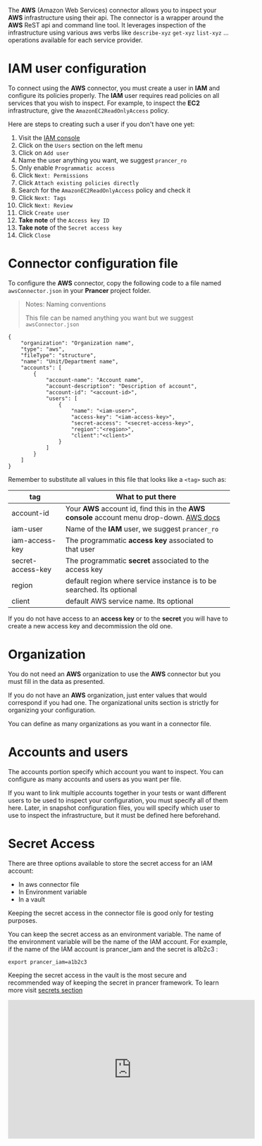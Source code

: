 The **AWS** (Amazon Web Services) connector allows you to inspect your **AWS** infrastructure using their api. The connector is a wrapper around the **AWS** ReST api and command line tool. It leverages inspection of the infrastructure using various aws verbs like `describe-xyz` `get-xyz` `list-xyz` ... operations available for each service provider.

# IAM user configuration

To connect using the **AWS** connector, you must create a user in **IAM** and configure its policies properly. The **IAM** user requires read policies on all services that you wish to inspect. For example, to inspect the **EC2** infrastructure, give the `AmazonEC2ReadOnlyAccess` policy.

Here are steps to creating such a user if you don't have one yet:

1. Visit the [IAM console](https://console.aws.amazon.com/iam/home)
2. Click on the `Users` section on the left menu
3. Click on `Add user`
4. Name the user anything you want, we suggest `prancer_ro`
5. Only enable `Programmatic access`
6. Click `Next: Permissions`
7. Click `Attach existing policies directly`
8. Search for the `AmazonEC2ReadOnlyAccess` policy and check it
9. Click `Next: Tags`
10. Click `Next: Review`
11. Click `Create user`
12. **Take note** of the `Access key ID`
13. **Take note** of the `Secret access key`
14. Click `Close`

# Connector configuration file

To configure the **AWS** connector, copy the following code to a file named `awsConnector.json` in your **Prancer** project folder.

> <NoteTitle>Notes: Naming conventions</NoteTitle>
>
> This file can be named anything you want but we suggest `awsConnector.json`

    {
        "organization": "Organization name",
        "type": "aws",
        "fileType": "structure",
        "name": "Unit/Department name",
        "accounts": [
            {
                "account-name": "Account name",
                "account-description": "Description of account",
                "account-id": "<account-id>",
                "users": [
                    {
                        "name": "<iam-user>",
                        "access-key": "<iam-access-key>",
                        "secret-access": "<secret-access-key>",
                        "region":"<region>",
                        "client":"<client>"
                    }
                ]
            }
        ]
    }

Remember to substitute all values in this file that looks like a `<tag>` such as:

| tag | What to put there |
|-----|-------------------|
| account-id | Your **AWS** account id, find this in the **AWS console** account menu drop-down. [AWS docs](https://docs.aws.amazon.com/IAM/latest/UserGuide/console_account-alias.html) |
| iam-user | Name of the **IAM** user, we suggest `prancer_ro` |
| iam-access-key | The programmatic **access key** associated to that user |
| secret-access-key | The programmatic **secret** associated to the access key |
| region       |        default region where service instance is to be searched. Its optional|     us-west-1     |
| client     |      default AWS service name. Its optional|    EC2, S3 etc    |

If you do not have access to an **access key** or to the **secret** you will have to create a new access key and decommission the old one.

# Organization

You do not need an **AWS** organization to use the **AWS** connector but you must fill in the data as presented.

If you do not have an **AWS** organization, just enter values that would correspond if you had one. The organizational units section is strictly for organizing your configuration.

You can define as many organizations as you want in a connector file.

# Accounts and users

The accounts portion specify which account you want to inspect. You can configure as many accounts and users as you want per file. 

If you want to link multiple accounts together in your tests or want different users to be used to inspect your configuration, you must specify all of them here. Later, in snapshot configuration files, you will specify which user to use to inspect the infrastructure, but it must be defined here beforehand.

# Secret Access

There are three options available to store the secret access for an IAM account: 

- In aws connector file 
- In Environment variable 
- In a vault

Keeping the secret access in the connector file is good only for testing purposes.

You can keep the secret access as an environment variable. The name of the environment variable will be the name of the IAM account. For example, if the name of the IAM account is prancer_iam and the secret is a1b2c3 :

    export prancer_iam=a1b2c3

Keeping the secret access in the vault is the most secure and recommended way of keeping the secret in prancer framework. To learn more visit [secrets section](../configuration/secrets.md)

<iframe width="560" height="315" src="https://www.youtube.com/embed/jYnqi9qbZhg" frameborder="0" allow="accelerometer; autoplay; encrypted-media; gyroscope; picture-in-picture" allowfullscreen></iframe>